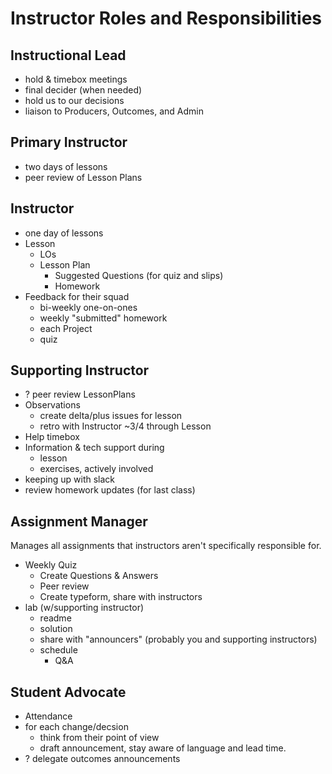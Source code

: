 # Instructor Roles and Responsibilities

## Instructional Lead
- hold & timebox meetings
- final decider (when needed)
- hold us to our decisions
- liaison to Producers, Outcomes, and Admin

## Primary Instructor
- two days of lessons
- peer review of Lesson Plans

## Instructor
- one day of lessons
- Lesson
  - LOs
  - Lesson Plan
    - Suggested Questions (for quiz and slips)
    - Homework
- Feedback for their squad
  - bi-weekly one-on-ones
  - weekly "submitted" homework
  - each Project
  - quiz

## Supporting Instructor
- ? peer review LessonPlans
- Observations
  - create delta/plus issues for lesson
  - retro with Instructor ~3/4 through Lesson
- Help timebox
- Information & tech support during
  - lesson
  - exercises, actively involved
- keeping up with slack
- review homework updates (for last class)

## Assignment Manager
Manages all assignments that instructors aren't specifically responsible for.
- Weekly Quiz
  - Create Questions & Answers
  - Peer review
  - Create typeform, share with instructors
- lab (w/supporting instructor)
  - readme
  - solution
  - share with "announcers" (probably you and supporting instructors)
  - schedule
    - Q&A

## Student Advocate
- Attendance
- for each change/decsion
  - think from their point of view
  - draft announcement, stay aware of language and lead time.
- ? delegate outcomes announcements
